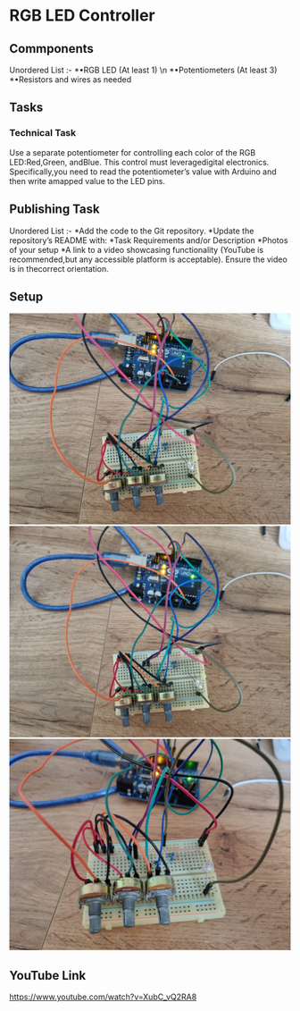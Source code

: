 # RGB LED Controller

## Commponents
Unordered List :-
*•RGB LED (At least 1) \n
*•Potentiometers (At least 3)
*•Resistors and wires as needed


## Tasks
### Technical Task
Use a separate potentiometer for controlling each color of the RGB LED:Red,Green, andBlue.  This control must leveragedigital electronics.
Specifically,you  need  to  read  the  potentiometer’s  value  with  Arduino  and  then  write  amapped value to the LED pins.
## Publishing Task
Unordered List :-
*Add the code to the Git repository.
*Update the repository’s README with:
*Task Requirements and/or Description
*Photos of your setup
*A link to a video showcasing functionality (YouTube is recommended,but any accessible platform is acceptable).  Ensure the video is in thecorrect orientation.

## Setup
![first photo](1.jpg)
![second photo](2.jpg)
![third photo](3.jpg)



## YouTube Link
  https://www.youtube.com/watch?v=XubC_vQ2RA8

  
